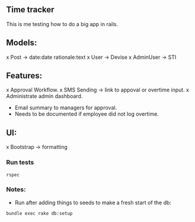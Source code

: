 ## Time tracker

This is me testing how to do a big app in rails.

## Models:
x Post -> date:date rationale:text
x User -> Devise
x AdminUser -> STI

## Features:
x Approval Workflow.
x SMS Sending -> link to appoval or overtime input.
x Administrate admin dashboard.
- Email summary to managers for approval.
- Needs to be documented if employee did not log overtime.

## UI:
x Bootstrap -> formatting


### Run tests
`rspec`



### Notes:
- Run after adding things to seeds to make a fresh start of the db:

`bundle exec rake db:setup`


